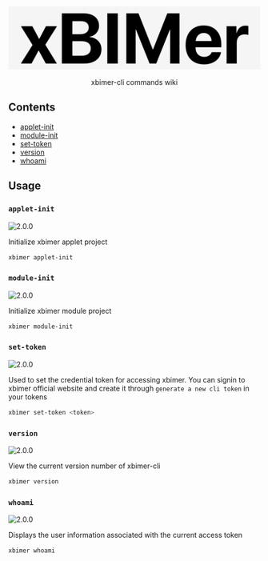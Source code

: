<p align='center'>
<img src='../../_images/logo.png' width='512px'/>
</p>

<p align='center'>
<span>xbimer-cli commands wiki</span>
</p>

## Contents

- [applet-init](#applet-init)
- [module-init](#module-init)
- [set-token](#set-token)
- [version](#version)
- [whoami](#whoami)

## Usage

### `applet-init`

![2.0.0](https://img.shields.io/badge/Since-2.0.0-green)

Initialize xbimer applet project

```bash
xbimer applet-init
```

### `module-init`

![2.0.0](https://img.shields.io/badge/Since-2.0.0-green)

Initialize xbimer module project

```bash
xbimer module-init
```

### `set-token`

![2.0.0](https://img.shields.io/badge/Since-2.0.0-green)

Used to set the credential token for accessing xbimer. You can signin to xbimer official website and create it through `generate a new cli token` in your tokens

```bash
xbimer set-token <token>
```

### `version`

![2.0.0](https://img.shields.io/badge/Since-2.0.0-green)

View the current version number of xbimer-cli

```bash
xbimer version
```

### `whoami`

![2.0.0](https://img.shields.io/badge/Since-2.0.0-green)

Displays the user information associated with the current access token

```bash
xbimer whoami
```
